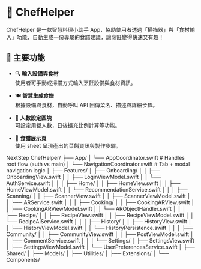 # 🍳 ChefHelper

ChefHelper 是一款智慧料理小助手 App，協助使用者透過「掃描器」與「食材輸入」功能，自動生成一份專屬的食譜建議，讓烹飪變得快速又有趣！

## 📱 主要功能

- 🔍 **輸入設備與食材**  
  使用者可手動或掃描方式輸入烹飪設備與食材資訊。

- 🍽 **智慧生成食譜**  
  根據設備與食材，自動呼叫 API 回傳菜名、描述與詳細步驟。

- 👥 **人數設定區塊**  
  可設定用餐人數，日後擴充比例計算等功能。

- 🧾 **食譜展示頁**  
  使用 sheet 呈現產出的菜餚資訊與製作步驟。

NextStep
ChefHelper/
├── App/
│   └── AppCoordinator.swift            # Handles root flow (auth vs main)
│   └── NavigationCoordinator.swift     # Tab + modal navigation logic
│
├── Features/
│   ├── Onboarding/
│   │   ├── OnboardingView.swift
│   │   ├── LoginViewModel.swift
│   │   └── AuthService.swift
│   │
│   ├── Home/
│   │   ├── HomeView.swift
│   │   ├── HomeViewModel.swift
│   │   └── RecommendationService.swift
│   │
│   ├── Scanning/
│   │   ├── ScannerView.swift
│   │   ├── ScannerViewModel.swift
│   │   └── ARService.swift
│   │
│   ├── Cooking/
│   │   ├── CookingARView.swift
│   │   ├── CookingARViewModel.swift
│   │   └── ARObjectHandler.swift
│   │
│   ├── Recipe/
│   │   ├── RecipeView.swift
│   │   ├── RecipeViewModel.swift
│   │   └── RecipeAIService.swift
│   │
│   ├── History/
│   │   ├── HistoryView.swift
│   │   ├── HistoryViewModel.swift
│   │   └── HistoryPersistence.swift
│   │
│   ├── Community/
│   │   ├── CommunityView.swift
│   │   ├── PostViewModel.swift
│   │   └── CommentService.swift
│   │
│   └── Settings/
│       ├── SettingsView.swift
│       ├── SettingsViewModel.swift
│       └── UserPreferencesService.swift
│
├── Shared/
│   ├── Models/
│   ├── Utilities/
│   ├── Extensions/
│   └── Components/ 

